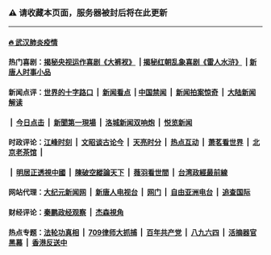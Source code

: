 ### ⚠️ 请收藏本页面，服务器被封后将在此更新

---

#### [🔥 武汉肺炎疫情](http://159.89.144.125:10000/videos/corona/)

#### 热门喜剧：[揭秘央视运作喜剧《大裤衩》](http://159.89.144.125:10000/videos/res/big-shorts/) &nbsp;|&nbsp;[揭秘红朝乱象喜剧《雷人水浒》](http://159.89.144.125:10000/videos/res/OutlawsOfMarsh/) &nbsp;|&nbsp;[新唐人时事小品](http://159.89.144.125:10000/videos/res/comedy/)

#### 新闻点评：[世界的十字路口](http://159.89.144.125:81/tanghao/) &nbsp;|&nbsp; [新闻看点](http://159.89.144.125:81/news-insight/) &nbsp;|&nbsp;[中国禁闻](http://159.89.144.125:81/ntdtv-news/) &nbsp;|&nbsp; [新闻拍案惊奇](http://159.89.144.125:81/dayu/) &nbsp;|&nbsp; [大陆新闻解读](http://159.89.144.125:81/ntdtv-comedy/)
####   &nbsp;|&nbsp;  [今日点击](http://159.89.144.125:81/news-click/)  &nbsp;|&nbsp; [新聞第一現場](http://159.89.144.125:81/primary-scene/) &nbsp;|&nbsp; [洛城新闻双响炮](http://159.89.144.125:81/la-news/) &nbsp;|&nbsp; [悦览新闻](http://159.89.144.125:81/dingyue/)

#### 时政评论：[江峰时刻](http://159.89.144.125:81/today-in-history/) &nbsp;|&nbsp; [文昭谈古论今](http://159.89.144.125:81/wenzhao/) &nbsp;|&nbsp; [天亮时分](http://159.89.144.125:81/tianliang/) &nbsp;|&nbsp; [热点互动](http://159.89.144.125:81/ntdtv-rdhd/) &nbsp;|&nbsp; [萧茗看世界](http://159.89.144.125:81/simonegao/) &nbsp;|&nbsp; [北京老茶馆](http://159.89.144.125:81/teahouse/)  &nbsp;|&nbsp;  
####   &nbsp;|&nbsp;  [明居正透視中國](http://159.89.144.125:81/decoding-china/)  &nbsp;|&nbsp; [陳破空縱論天下](http://159.89.144.125:81/pokong/)  &nbsp;|&nbsp; [薇羽看世間](http://159.89.144.125:81/weiyu/)  &nbsp;|&nbsp; [台湾政經最前線](http://159.89.144.125:81/taiwan/)   

#### 网站代理：[大纪元新闻网](http://159.89.144.125:10080/gb/) &nbsp;|&nbsp; [新唐人电视台](http://159.89.144.125:8808/gb/) &nbsp;|&nbsp; [网门](http://159.89.144.125:11000/) &nbsp;|&nbsp; [自由亚洲电台](http://159.89.144.125:9800/mandarin/) &nbsp;|&nbsp; [追查国际](http://159.89.144.125:10010/)

#### 财经评论：[秦鹏政经观察](http://159.89.144.125:81/qinpeng/) &nbsp;|&nbsp; [杰森視角](http://159.89.144.125:81/jason/)

#### 热点专题：[法轮功真相](http://159.89.144.125:10000/videos/truth.html) &nbsp;|&nbsp; [709律师大抓捕](http://159.89.144.125:10000/videos/709/) &nbsp;|&nbsp; [百年共产党](http://159.89.144.125:10000/videos/ccp.html) &nbsp;|&nbsp; [八九六四](http://159.89.144.125:10000/videos/88/)  &nbsp;|&nbsp; [活摘器官黑幕](http://159.89.144.125:10000/videos/res/Organs/)  &nbsp;|&nbsp; [香港反送中](http://159.89.144.125:10000/videos/res/hk/) 

<img src='http://gfw-breaker.win/links.md' width='0px' height='0px'/>
